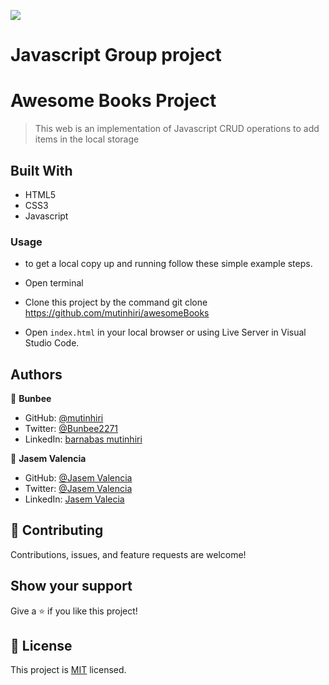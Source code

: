 ![](https://img.shields.io/badge/Microverse-blueviolet)

# Javascript Group project

# Awesome Books Project

>This web is an implementation of Javascript CRUD operations to add items in the local storage 
>
## Built With

- HTML5
- CSS3
- Javascript

### Usage

 - to get a local copy up and running follow these simple example steps.

- Open terminal

- Clone this project by the command git clone https://github.com/mutinhiri/awesomeBooks

- Open `index.html` in your local browser or using Live Server in Visual Studio Code.


## Authors

👤 **Bunbee**

- GitHub: [@mutinhiri](https://github.com/mutinhiri)
- Twitter: [@Bunbee2271](https://twitter.com/@Bunbee2271)
- LinkedIn: [barnabas mutinhiri](https://linkedin.com/in/bunbee)


👤 **Jasem Valencia**

- GitHub: [@Jasem Valencia](https://github.com/JasemDuncan)
- Twitter: [@Jasem Valencia](https://twitter.com/JasemValencia)
- LinkedIn: [Jasem Valecia](https://www.linkedin.com/in/jasem-duncan-valencia/)

## 🤝 Contributing

Contributions, issues, and feature requests are welcome!


## Show your support

Give a ⭐️ if you like this project!

## 📝 License

This project is [MIT](./MIT.md) licensed.